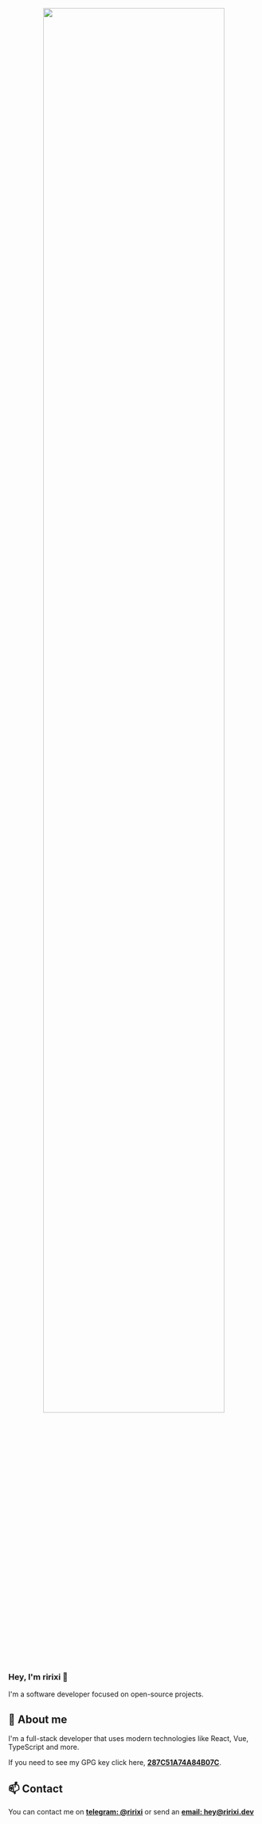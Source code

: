 <p align="center">
  <img src="https://cdn.ririxi.dev/VMxPkTyvv42N5CXi1.png" width="85%" height="85%" />
</p>

### Hey, I'm ririxi 👋

I'm a software developer focused on open-source projects.

## 💼 About me
I'm a full-stack developer that uses modern technologies like React, Vue, TypeScript and more.

If you need to see my GPG key click here, **[287C51A74A84B07C](https://github.com/rxri.gpg)**.

## 📫 Contact

You can contact me on **[telegram: @ririxi](https://t.me/ririxi)** or
send an **[email: hey@ririxi.dev](mailto:hey@ririxi.dev)**
